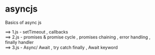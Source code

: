 # asyncjs
Basics of async js

==> 1.js - setTimeout , callbacks   
==> 2.js - promises & promise cycle , promises chaining , error handling , finally handler   
==> 3.js - Async/ Await , try catch finally , Await keyword   

